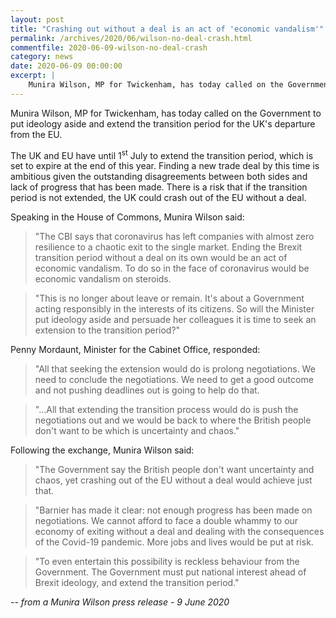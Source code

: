 ```yaml
---
layout: post
title: "Crashing out without a deal is an act of 'economic vandalism'"
permalink: /archives/2020/06/wilson-no-deal-crash.html
commentfile: 2020-06-09-wilson-no-deal-crash
category: news
date: 2020-06-09 00:00:00
excerpt: |
    Munira Wilson, MP for Twickenham, has today called on the Government to put ideology aside and extend the transition period for the UK's departure from the EU.
---
```


Munira Wilson, MP for Twickenham, has today called on the Government to put ideology aside and extend the transition period for the UK's departure from the EU.

The UK and EU have until 1<sup>st</sup> July to extend the transition period, which is set to expire at the end of this year. Finding a new trade deal by this time is ambitious given the outstanding disagreements between both sides and lack of progress that has been made. There is a risk that if the transition period is not extended, the UK could crash out of the EU without a deal.

Speaking in the House of Commons, Munira Wilson said:

> "The CBI says that coronavirus has left companies with almost zero resilience to a chaotic exit to the single market. Ending the Brexit transition period without a deal on its own would be an act of economic vandalism. To do so in the face of coronavirus would be economic vandalism on steroids.

> "This is no longer about leave or remain. It's about a Government acting responsibly in the interests of its citizens. So will the Minister put ideology aside and persuade her colleagues it is time to seek an extension to the transition period?"

Penny Mordaunt, Minister for the Cabinet Office, responded:

> "All that seeking the extension would do is prolong negotiations. We need to conclude the negotiations. We need to get a good outcome and not pushing deadlines out is going to help do that.

> "...All that extending the transition process would do is push the negotiations out and we would be back to where the British people don't want to be which is uncertainty and chaos."

Following the exchange, Munira Wilson said:

> "The Government say the British people don't want uncertainty and chaos, yet crashing out of the EU without a deal would achieve just that.

> "Barnier has made it clear: not enough progress has been made on negotiations. We cannot afford to face a double whammy to our economy of exiting without a deal and dealing with the consequences of the Covid-19 pandemic. More jobs and lives would be put at risk.

> "To even entertain this possibility is reckless behaviour from the Government. The Government must put national interest ahead of Brexit ideology, and extend the transition period."

<cite>-- from a Munira Wilson press release - 9 June 2020</cite>
